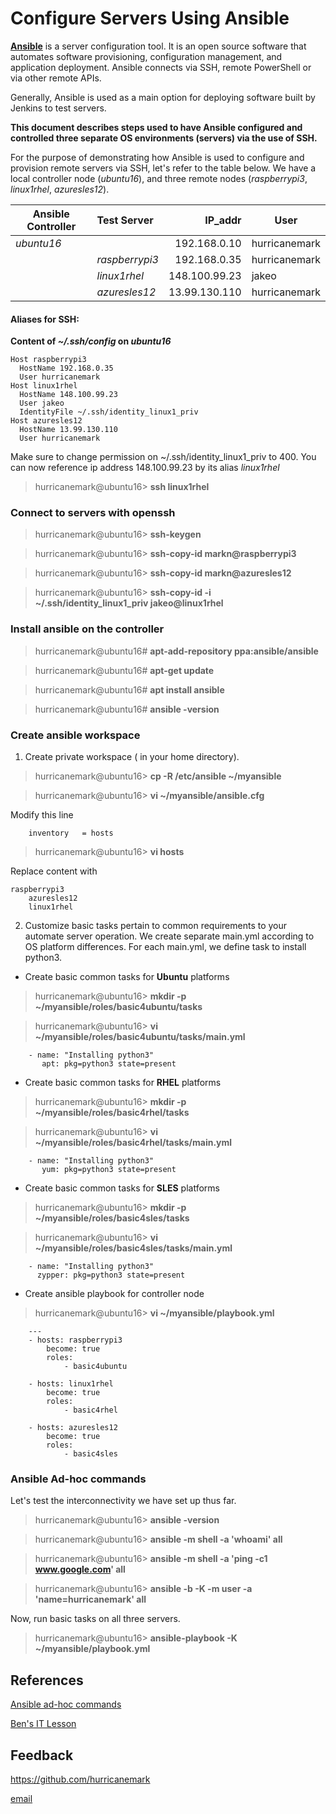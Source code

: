 # Configure Servers Using Ansible  


[__Ansible__](https://en.wikipedia.org/wiki/Ansible) is a server configuration tool.  It is an open source software that automates software provisioning, configuration management, and application deployment. Ansible connects via SSH, remote PowerShell or via other remote APIs. 

Generally, Ansible is used as a main option for deploying software built by Jenkins to test servers.

__This document describes steps used to have Ansible configured and controlled three separate OS environments (servers) via the use of SSH.__

For the purpose of demonstrating how Ansible is used to configure and provision remote servers via SSH, let's refer to the table below.  We have a local controller node (*ubuntu16*), and three remote nodes (*raspberrypi3*, *linux1rhel*, *azuresles12*).

| Ansible Controller | Test Server    | IP_addr       | User          |
| ------------------ |:---------------| -------------:|---------------|
| *ubuntu16*         |                | 192.168.0.10  | hurricanemark |
|                    | *raspberrypi3* | 192.168.0.35  | hurricanemark |
|                    | *linux1rhel*   | 148.100.99.23 | jakeo         |
|                    | *azuresles12*  | 13.99.130.110 | hurricanemark |
 

#### Aliases for SSH:
 __Content of *~/.ssh/config* on *ubuntu16*__
 
	Host raspberrypi3
      HostName 192.168.0.35
      User hurricanemark
	Host linux1rhel
      HostName 148.100.99.23
      User jakeo
      IdentityFile ~/.ssh/identity_linux1_priv
 	Host azuresles12
      HostName 13.99.130.110
      User hurricanemark

Make sure to change permission on ~/.ssh/identity_linux1_priv to 400. You can now reference ip address 148.100.99.23 by its alias *linux1rhel*

> hurricanemark@ubuntu16> **ssh linux1rhel**


### Connect to servers with openssh
> hurricanemark@ubuntu16> **ssh-keygen**

> hurricanemark@ubuntu16> **ssh-copy-id markn@raspberrypi3**

> hurricanemark@ubuntu16> **ssh-copy-id markn@azuresles12**

> hurricanemark@ubuntu16> **ssh-copy-id -i ~/.ssh/identity_linux1_priv jakeo@linux1rhel**  

### Install ansible on the controller
> hurricanemark@ubuntu16#  **apt-add-repository ppa:ansible/ansible**

> hurricanemark@ubuntu16# **apt-get update**

> hurricanemark@ubuntu16# **apt install ansible**

> hurricanemark@ubuntu16# **ansible -version**


### Create ansible workspace
1. Create private workspace ( in your home directory).
> hurricanemark@ubuntu16> **cp -R /etc/ansible ~/myansible**

> hurricanemark@ubuntu16> **vi ~/myansible/ansible.cfg**

Modify this line

		inventory	= hosts
    
> hurricanemark@ubuntu16> **vi hosts**

Replace content with

	raspberrypi3
        azuresles12
        linux1rhel


2. Customize basic tasks pertain to common requirements to your automate server operation.
   We create separate main.yml according to OS platform differences.  For each main.yml, we define task to install python3.


* Create basic common tasks for __Ubuntu__ platforms
> hurricanemark@ubuntu16> **mkdir -p ~/myansible/roles/basic4ubuntu/tasks**

> hurricanemark@ubuntu16> **vi ~/myansible/roles/basic4ubuntu/tasks/main.yml**


		- name: "Installing python3"
    	   apt: pkg=python3 state=present
        
* Create basic common tasks for __RHEL__ platforms
> hurricanemark@ubuntu16> **mkdir -p ~/myansible/roles/basic4rhel/tasks**

> hurricanemark@ubuntu16> **vi ~/myansible/roles/basic4rhel/tasks/main.yml**


		- name: "Installing python3"
    	   yum: pkg=python3 state=present
        
        
* Create basic common tasks for __SLES__ platforms
> hurricanemark@ubuntu16> **mkdir -p ~/myansible/roles/basic4sles/tasks**

> hurricanemark@ubuntu16> **vi ~/myansible/roles/basic4sles/tasks/main.yml**


		- name: "Installing python3"
    	  zypper: pkg=python3 state=present



* Create ansible playbook for controller node
> hurricanemark@ubuntu16> **vi ~/myansible/playbook.yml**


		---
        - hosts: raspberrypi3
        	become: true
            roles:
            	- basic4ubuntu
                
        - hosts: linux1rhel
        	become: true
            roles:
            	- basic4rhel
                
        - hosts: azuresles12
        	become: true
            roles:
            	- basic4sles
                



### Ansible Ad-hoc commands

Let's test the interconnectivity we have set up thus far.
> hurricanemark@ubuntu16> **ansible -version**

> hurricanemark@ubuntu16> **ansible -m shell -a 'whoami' all**

> hurricanemark@ubuntu16> **ansible -m shell -a 'ping -c1 www.google.com' all**

> hurricanemark@ubuntu16> **ansible -b -K -m user -a 'name=hurricanemark' all**


Now, run basic tasks on all three servers.

> hurricanemark@ubuntu16> **ansible-playbook -K ~/myansible/playbook.yml**





## References
[Ansible ad-hoc commands](https://docs.ansible.com/latest/usr_guide/intro_adhoc.html)

[Ben's IT Lesson](https://www.youtube.com/channel/UCLLumGsi1QboyiFIJf8a-0wa)

## Feedback
https://github.com/hurricanemark

[email](emailto:hurricanemark@gmail.com)
